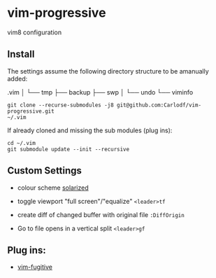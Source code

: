 # vim-progressive
vim8 configuration

## Install

The settings assume the following directory structure to be amanually added:

.vim
│
└── tmp
    ├── backup
    ├── swp
    │   └── undo
    └── viminfo

```
git clone --recurse-submodules -j8 git@github.com:Carlodf/vim-progressive.git
~/.vim
```
If already cloned and missing the sub modules (plug ins):

```
cd ~/.vim
git submodule update --init --recursive
```

## Custom Settings

- colour scheme [solarized](https://github.com/altercation/vim-colors-solarized)

- toggle viewport "full screen"/"equalize"                     `<leader>tf`

- create diff of changed buffer with original file              `:DiffOrigin`

- Go to file opens in a vertical split                          `<leader>gf`

## Plug ins:

- [vim-fugitive](https://github.com/tpope/vim-fugitive)
